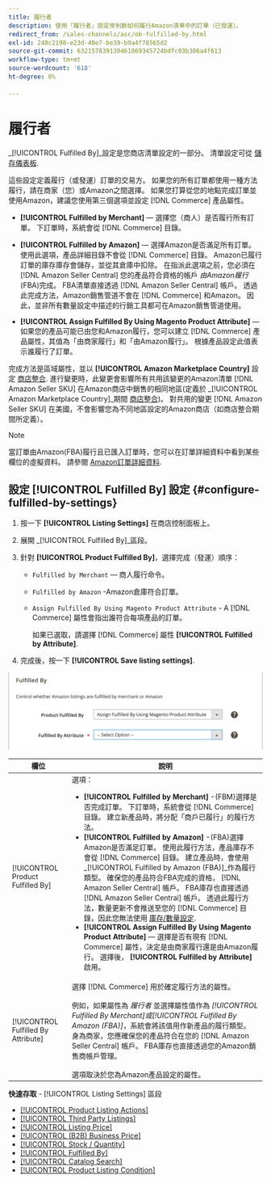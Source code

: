 ```yaml
---
title: 履行者
description: 使用「履行者」設定來判斷如何履行Amazon清單中的訂單（已發運）。
redirect_from: /sales-channels/asc/ob-fulfilled-by.html
exl-id: 240c2198-e23d-40e7-be39-b9a4f78565d2
source-git-commit: 632157839130461869345724bdfc03b306a4f613
workflow-type: tm+mt
source-wordcount: '618'
ht-degree: 0%

---
```


# 履行者

_[!UICONTROL Fulfilled By]_設定是您商店清單設定的一部分。 清單設定可從 [儲存儀表板](./amazon-store-dashboard.md).

這些設定定義履行（或發運）訂單的交易方。 如果您的所有訂單都使用一種方法履行，請在商家（您）或Amazon之間選擇。 如果您打算從您的地點完成訂單並使用Amazon，建議您使用第三個選項並設定 [!DNL Commerce] 產品屬性。

- **[!UICONTROL Fulfilled by Merchant]**  — 選擇您（商人）是否履行所有訂單。 下訂單時，系統會從 [!DNL Commerce] 目錄。

- **[!UICONTROL Fulfilled by Amazon]**  — 選擇Amazon是否滿足所有訂單。 使用此選項，產品詳細目錄不會從 [!DNL Commerce] 目錄。 Amazon已履行訂單的庫存庫存會儲存，並從其倉庫中扣除。 在指派此選項之前，您必須在 [!DNL Amazon Seller Central] 您的產品符合資格的帳戶 _由Amazon履行_ (FBA)完成。 FBA清單直接透過 [!DNL Amazon Seller Central] 帳戶。 透過此完成方法，Amazon銷售管道不會在 [!DNL Commerce] 和Amazon。 因此，並非所有數量設定中描述的行銷工具都可在Amazon銷售管道使用。

- **[!UICONTROL Assign Fulfilled By Using Magento Product Attribute]**  — 如果您的產品可能已由您和Amazon履行，您可以建立 [!DNL Commerce] 產品屬性，其值為「由商家履行」和「由Amazon履行」。 根據產品設定此值表示誰履行了訂單。

完成方法是區域屬性，並以 **[!UICONTROL Amazon Marketplace Country]** 設定 [商店整合](./store-integration.md). 進行變更時，此變更會影響所有共用該變更的Amazon清單 [!DNL Amazon Seller SKU] 在Amazon商店中銷售的相同地區(定義於 _[!UICONTROL Amazon Marketplace Country]_期間 [商店整合](./store-integration.md))。 對共用的變更 [!DNL Amazon Seller SKU] 在美國，不會影響您為不同地區設定的Amazon商店（如商店整合期間所定義）。

>[!NOTE]
>
>當訂單由Amazon(FBA)履行且已匯入訂單時，您可以在訂單詳細資料中看到某些欄位的虛擬資料。 請參閱 [Amazon訂單詳細資料](./amazon-order-details.md).

## 設定 [!UICONTROL Fulfilled By] 設定 {#configure-fulfilled-by-settings}

1. 按一下 **[!UICONTROL Listing Settings]** 在商店控制面板上。

1. 展開 _[!UICONTROL Fulfilled By]_區段。

1. 針對 **[!UICONTROL Product Fulfilled By]**，選擇完成（發運）順序：

   - `Fulfilled by Merchant`  — 商人履行命令。

   - `Fulfilled by Amazon` -Amazon倉庫符合訂單。

   - `Assign Fulfilled By Using Magento Product Attribute` - A [!DNL Commerce] 屬性會指出誰符合每項產品的訂單。

      如果已選取，請選擇 [!DNL Commerce] 屬性 **[!UICONTROL Fulfilled by Attribute]**.

1. 完成後，按一下 **[!UICONTROL Save listing settings]**.

![完成者設定](assets/amazon-fulfilled-by.png)

| 欄位 | 說明 |
|--- |--- |
| [!UICONTROL Product Fulfilled By] | 選項：<ul><li>**[!UICONTROL Fulfilled by Merchant]** -(FBM)選擇是否完成訂單。 下訂單時，系統會從 [!DNL Commerce] 目錄。 建立新產品時，將分配「商戶已履行」的履行方法。</li><li>**[!UICONTROL Fulfilled by Amazon]** -(FBA)選擇Amazon是否滿足訂單。 使用此履行方法，產品庫存不會從 [!DNL Commerce] 目錄。 建立產品時，會使用 _[!UICONTROL Fulfilled by Amazon (FBA)]_作為履行類型。 確保您的產品符合FBA完成的資格， [!DNL Amazon Seller Central] 帳戶。 FBA庫存也直接透過 [!DNL Amazon Seller Central] 帳戶。 透過此履行方法，數量更新不會推送至您的 [!DNL Commerce] 目錄，因此您無法使用 [庫存/數量設定](./stock-quantity.md).</li><li>**[!UICONTROL Assign Fulfilled By Using Magento Product Attribute]**  — 選擇是否有現有 [!DNL Commerce] 屬性，決定是由商家履行還是由Amazon履行。 選擇後， **[!UICONTROL Fulfilled by Attribute]** 啟用。</li></ul> |
| [!UICONTROL Fulfilled By Attribute] | 選擇 [!DNL Commerce] 用於確定履行方法的屬性。<br><br>例如，如果屬性為 _履行者_ 並選擇屬性值作為 _[!UICONTROL Fulfilled By Merchant]_或_[!UICONTROL Fulfilled By Amazon (FBA)]_，系統會將該值用作新產品的履行類型。 身為商家，您應確保您的產品符合在您的 [!DNL Amazon Seller Central] 帳戶。 FBA庫存也直接透過您的Amazon銷售商帳戶管理。<br><br>選項取決於您為Amazon產品設定的屬性。 |

**快速存取** - [!UICONTROL Listing Settings] 區段

- [[!UICONTROL Product Listing Actions]](./product-listing-actions.md)
- [[!UICONTROL Third Party Listings]](./third-party-listing-settings.md)
- [[!UICONTROL Listing Price]](./listing-price.md)
- [[!UICONTROL (B2B) Business Price]](./business-pricing.md)
- [[!UICONTROL Stock / Quantity]](./stock-quantity.md)
- [[!UICONTROL Fulfilled By]](./fulfilled-by.md)
- [[!UICONTROL Catalog Search]](./catalog-search.md)
- [[!UICONTROL Product Listing Condition]](./product-listing-condition.md)
